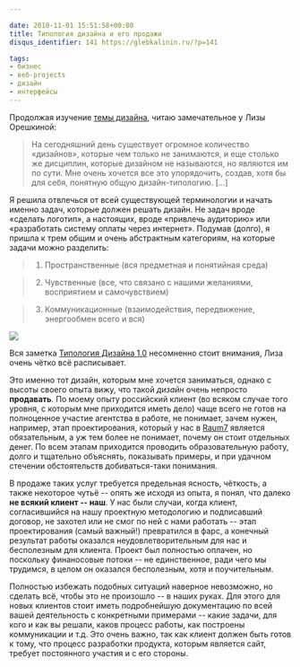 ```yaml
---

date: 2010-11-01 15:51:58+00:00
title: Типология дизайна и его продажи
disqus_identifier: 141 https://glebkalinin.ru/?p=141

tags:
- бизнес
- веб-projects
- дизайн
- интерфейсы
---
```


Продолжая изучение [темы дизайна](https://glebkalinin.ru/design-research-hcd/), читаю замечательное у Лизы Орешкиной:



> На сегодняшний день существует огромное количество «дизайнов», которые чем только не занимаются, и еще столько же дисциплин, которые дизайном не называются, но являются им по сути. Мне очень хочется все это упорядочить, создав, хотя бы для себя, понятную общую дизайн-типологию. [...]

Я решила отвлечься от всей существующей терминологии и начать именно задач, которые должен решать дизайн. Не задач вроде «сделать логотип», а настоящих, вроде «привлечь аудиторию» или «разработать систему оплаты через интернет». Подумав (долго), я пришла к трем общим и очень абстрактным категориям, на которые задачи можно разделить:


> 
>   1. Пространственные (вся предметная и понятийная среда)
> 

>   2. Чувственные (все, что связано с нашими желаниями, восприятием и самочувствием)
> 

>   3. Коммуникационные (взаимодействия, передвижение, энергообмен всего и вся)



[![](https://glebkalinin.ru/featured/2010/11/design_is_ru_2-500x548.gif)](http://designthe.info/blog/articles/design_typology.html)

Вся заметка [Типология Дизайна 1.0](http://designthe.info/blog/articles/design_typology.html) несомненно стоит внимания, Лиза очень чётко всё расписывает. 
<!-- more -->
Это именно тот дизайн, которым мне хочется заниматься, однако с высоты своего опыта вижу, что такой _дизайн_ очень непросто **продавать**. По моему опыту российский клиент (во всяком случае того уровня, с которым мне приходится иметь дело) чаще всего не готов на полноценное участие агентства в работе, не понимает, зачем нужен, например, этап проектирования, который у нас в [Raum7](http://raum-7.com/) является обязательным, а уж тем более не понимает, почему он стоит отдельных денег. По всем этапам приходится проводить образовательную работу, долго и тщательно объяснять, показывать примеры, и при удачном стечении обстоятельств добиваться-таки понимания.

В продаже таких услуг требуется предельная ясность, чёткость, а также некоторое чутьё -- опять же исходя из опыта, я понял, что далеко **не всякий клиент -- наш**. У нас были случаи, когда клиент, согласившийся на нашу проектную методологию и подписавший договор, не захотел или не смог по ней с нами работать -- этап проектирования (самый важный!) превратился в фарс, а конечный результат работы оказался неудовлетворительным для нас и бесполезным для клиента. Проект был полностью оплачен, но поскольку финаносовые потоки -- не единственное, ради чего мы трудимся, в целом он оказался бесполезным, хотя и поучительным.

Полностью избежать подобных ситуаций наверное невозможно, но сделать всё, чтобы это не произошло -- в наших руках. Для этого для новых клиентов стоит иметь подробнейшую документацию по всей вашей деятельность с конкретными примерами -- какие задачи, для кого и как вы решали, каков процесс работы, как построены коммуникации и т.д. Это очень важно, так как клиент должен быть готов к тому, что процесс разработки продукта, которым является сайт, требует постоянного участия и с его стороны.
